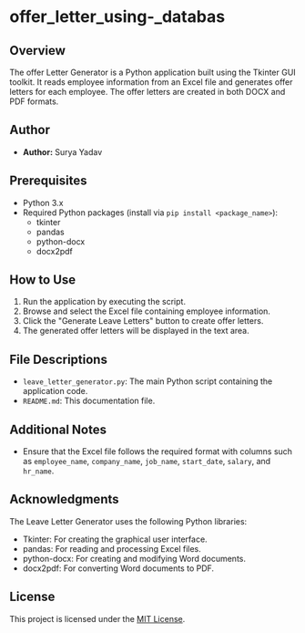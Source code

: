 # offer_letter_using-_databas

## Overview

The offer Letter Generator is a Python application built using the Tkinter GUI toolkit. It reads employee information from an Excel file and generates offer letters for each employee. The offer letters are created in both DOCX and PDF formats.

## Author

- **Author:** Surya Yadav

## Prerequisites

- Python 3.x
- Required Python packages (install via `pip install <package_name>`):
  - tkinter
  - pandas
  - python-docx
  - docx2pdf

## How to Use

1. Run the application by executing the script.
2. Browse and select the Excel file containing employee information.
3. Click the "Generate Leave Letters" button to create offer letters.
4. The generated offer letters will be displayed in the text area.

## File Descriptions

- `leave_letter_generator.py`: The main Python script containing the application code.
- `README.md`: This documentation file.

## Additional Notes

- Ensure that the Excel file follows the required format with columns such as `employee_name`, `company_name`, `job_name`, `start_date`, `salary`, and `hr_name`.

## Acknowledgments

The Leave Letter Generator uses the following Python libraries:
- Tkinter: For creating the graphical user interface.
- pandas: For reading and processing Excel files.
- python-docx: For creating and modifying Word documents.
- docx2pdf: For converting Word documents to PDF.

## License

This project is licensed under the [MIT License](LICENSE).

